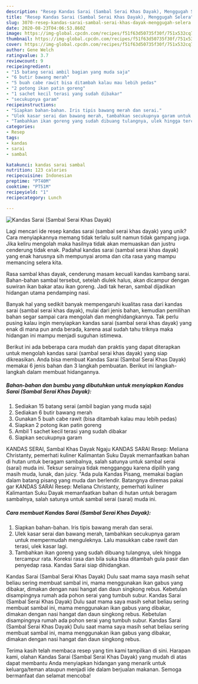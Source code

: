 ```yaml
---
description: "Resep Kandas Sarai (Sambal Serai Khas Dayak), Menggugah Selera"
title: "Resep Kandas Sarai (Sambal Serai Khas Dayak), Menggugah Selera"
slug: 3070-resep-kandas-sarai-sambal-serai-khas-dayak-menggugah-selera
date: 2020-08-23T04:06:53.860Z
image: https://img-global.cpcdn.com/recipes/f51f63d50735f30f/751x532cq70/kandas-sarai-sambal-serai-khas-dayak-foto-resep-utama.jpg
thumbnail: https://img-global.cpcdn.com/recipes/f51f63d50735f30f/751x532cq70/kandas-sarai-sambal-serai-khas-dayak-foto-resep-utama.jpg
cover: https://img-global.cpcdn.com/recipes/f51f63d50735f30f/751x532cq70/kandas-sarai-sambal-serai-khas-dayak-foto-resep-utama.jpg
author: Gene Welch
ratingvalue: 3.7
reviewcount: 9
recipeingredient:
- "15 batang serai ambil bagian yang muda saja"
- "6 butir bawang merah"
- "5 buah cabe rawit bisa ditambah kalau mau lebih pedas"
- "2 potong ikan patin goreng"
- "1 sachet kecil terasi yang sudah dibakar"
- "secukupnya garam"
recipeinstructions:
- "Siapkan bahan-bahan. Iris tipis bawang merah dan serai."
- "Ulek kasar serai dan bawang merah, tambahkan secukupnya garam untuk mempermudah menguleknya. Lalu masukkan cabe rawit dan terasi, ulek kasar lagi."
- "Tambahkan ikan goreng yang sudah dibuang tulangnya, ulek hingga tercampur rata. Koreksi rasa dan bila suka bisa ditambah gula pasir dan penyedap rasa. Kandas Sarai siap dihidangkan."
categories:
- Resep
tags:
- kandas
- sarai
- sambal

katakunci: kandas sarai sambal 
nutrition: 123 calories
recipecuisine: Indonesian
preptime: "PT40M"
cooktime: "PT51M"
recipeyield: "1"
recipecategory: Lunch

---
```



![Kandas Sarai (Sambal Serai Khas Dayak)](https://img-global.cpcdn.com/recipes/f51f63d50735f30f/751x532cq70/kandas-sarai-sambal-serai-khas-dayak-foto-resep-utama.jpg)

Lagi mencari ide resep kandas sarai (sambal serai khas dayak) yang unik? Cara menyiapkannya memang tidak terlalu sulit namun tidak gampang juga. Jika keliru mengolah maka hasilnya tidak akan memuaskan dan justru cenderung tidak enak. Padahal kandas sarai (sambal serai khas dayak) yang enak harusnya sih mempunyai aroma dan cita rasa yang mampu memancing selera kita.

Rasa sambal khas dayak, cenderung masam kecuali kandas kambang sarai. Bahan-bahan sambal tersebut, setelah diulek halus, akan dicampur dengan suwiran ikan bakar atau ikan goreng. Jadi tak heran, sambal dijadikan hidangan utama pendamping nasi.

Banyak hal yang sedikit banyak mempengaruhi kualitas rasa dari kandas sarai (sambal serai khas dayak), mulai dari jenis bahan, kemudian pemilihan bahan segar sampai cara mengolah dan menghidangkannya. Tak perlu pusing kalau ingin menyiapkan kandas sarai (sambal serai khas dayak) yang enak di mana pun anda berada, karena asal sudah tahu triknya maka hidangan ini mampu menjadi suguhan istimewa.


Berikut ini ada beberapa cara mudah dan praktis yang dapat diterapkan untuk mengolah kandas sarai (sambal serai khas dayak) yang siap dikreasikan. Anda bisa membuat Kandas Sarai (Sambal Serai Khas Dayak) memakai 6 jenis bahan dan 3 langkah pembuatan. Berikut ini langkah-langkah dalam membuat hidangannya.

<!--inarticleads1-->

##### Bahan-bahan dan bumbu yang dibutuhkan untuk menyiapkan Kandas Sarai (Sambal Serai Khas Dayak):

1. Sediakan 15 batang serai (ambil bagian yang muda saja)
1. Sediakan 6 butir bawang merah
1. Gunakan 5 buah cabe rawit (bisa ditambah kalau mau lebih pedas)
1. Siapkan 2 potong ikan patin goreng
1. Ambil 1 sachet kecil terasi yang sudah dibakar
1. Siapkan secukupnya garam


KANDAS SERAI, Sambal Khas Dayak Ngaju KANDAS SARAI Resep: Meliana Christanty, pemerhati kuliner Kalimantan Suku Dayak memanfaatkan bahan di hutan untuk beragam sambalnya, salah satunya untuk sambal serai (sarai) muda ini. Teksur serainya tidak mengganggu karena dipilih yang masih muda, lunak, dan juicy. &#34;Ada pula Kandas Pisang, memakai bagian dalam batang pisang yang muda dan berlendir. Batangnya diremas pakai gar KANDAS SARAI Resep: Meliana Christanty, pemerhati kuliner Kalimantan Suku Dayak memanfaatkan bahan di hutan untuk beragam sambalnya, salah satunya untuk sambal serai (sarai) muda ini. 

<!--inarticleads2-->

##### Cara membuat Kandas Sarai (Sambal Serai Khas Dayak):

1. Siapkan bahan-bahan. Iris tipis bawang merah dan serai.
1. Ulek kasar serai dan bawang merah, tambahkan secukupnya garam untuk mempermudah menguleknya. Lalu masukkan cabe rawit dan terasi, ulek kasar lagi.
1. Tambahkan ikan goreng yang sudah dibuang tulangnya, ulek hingga tercampur rata. Koreksi rasa dan bila suka bisa ditambah gula pasir dan penyedap rasa. Kandas Sarai siap dihidangkan.


Kandas Sarai (Sambal Serai Khas Dayak) Dulu saat mama saya masih sehat beliau sering membuat sambal ini, mama menggunakan ikan gabus yang dibakar, dimakan dengan nasi hangat dan daun singkong rebus. Kebetulan disampingnya rumah ada pohon serai yang tumbuh subur. Kandas Sarai (Sambal Serai Khas Dayak) Dulu saat mama saya masih sehat beliau sering membuat sambal ini, mama menggunakan ikan gabus yang dibakar, dimakan dengan nasi hangat dan daun singkong rebus. Kebetulan disampingnya rumah ada pohon serai yang tumbuh subur. Kandas Sarai (Sambal Serai Khas Dayak) Dulu saat mama saya masih sehat beliau sering membuat sambal ini, mama menggunakan ikan gabus yang dibakar, dimakan dengan nasi hangat dan daun singkong rebus. 

Terima kasih telah membaca resep yang tim kami tampilkan di sini. Harapan kami, olahan Kandas Sarai (Sambal Serai Khas Dayak) yang mudah di atas dapat membantu Anda menyiapkan hidangan yang menarik untuk keluarga/teman ataupun menjadi ide dalam berjualan makanan. Semoga bermanfaat dan selamat mencoba!
